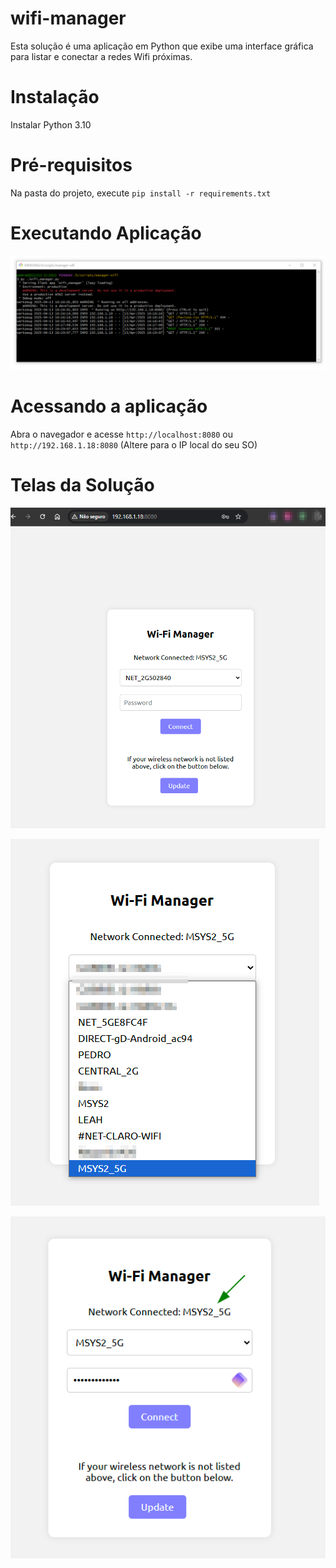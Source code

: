 # wifi-manager

Esta solução é uma aplicação em Python que exibe uma interface gráfica para listar e conectar a redes Wifi próximas.

# Instalação 

Instalar Python 3.10

# Pré-requisitos

Na pasta do projeto, execute `pip install -r requirements.txt`

# Executando Aplicação

![No shell, execute:](images/run-app.png)

# Acessando a aplicação

Abra o navegador e acesse `http://localhost:8080` ou `http://192.168.1.18:8080` (Altere para o IP local do seu SO)

# Telas da Solução

![Tela Principal](images/wifi-network-connected-page.png)

![Listando Redes](images/wifi-network.png)

![Rede Conectada](images/wifi-network-connected.png)